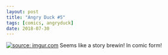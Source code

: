 ```yaml
---
layout: post
title: "Angry Duck #5"
tags: [comics, angryduck]
date: 2018-07-30
---
```

<!-- #35 -->
[![](https://i.imgur.com/pb8vJwU.jpg "source: imgur.com")](https://i.imgur.com/pb8vJwU.jpg)
Seems like a story brewin! In comic form!
